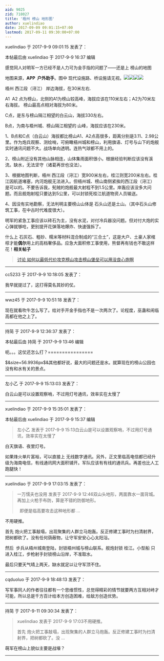 ```yaml
---
aid: 9025
zid: 718027
title: '梧州 榜山 地形图'
author: xuelindiao
date: 2017-09-09 09:01:15+07:00
lastmod: 2017-09-11 09:30:00+07:00
---
```


xuelindiao 于 2017-9-9 09:01:15 发表了：

本帖最后由 xuelindiao 于 2017-9-9 16:37 编辑 

感觉同人对明军一方已经不是人力可为金手指的问题了——还是上 榜山的地图

地图来源，**APP  户外助手**。图中 现代设施路、桥设施请无视。![](https://cdn.jsdelivr.net/gh/lzjluzijie/beichao@main/img/083822bpccetxfudwzwccp.jpg)![](https://cdn.jsdelivr.net/gh/lzjluzijie/beichao@main/img/084009qzlamtzgf3cf7yc7.jpg)![](https://cdn.jsdelivr.net/gh/lzjluzijie/beichao@main/img/081825x1mn3v56mxtigim5.png)![](https://cdn.jsdelivr.net/gh/lzjluzijie/beichao@main/img/081806l2gpgqcq4kg9l29j.png)

梧州 西江段（浔江） 岸边海拔，在30米左右.

A1  A2 点为榜山，北侧的A1为榜山较高峰，海拔应该在110米左右；A2为70米左右海拔。 榜山最高点相对海拔为80米。

C点，是东与榜山隔江相望的白云山，海拔330左右。

B点，为南与梧州城、榜山隔江相望的 山峰，海拔应该在230米。

1、B点和C点（白云山）海拔都比榜山A1、A2点高很多，距离分别是3.11、2.98公里。作为炮兵观察、测绘哨，可俯瞰梧州城和榜山，利用旗语、灯号与山下的炮舰实时通讯问题不大。战场单向透明。连热气球都不用上的。

2、榜山附近没有其他山脉相连，山体集雨面积很小。根据经验判断应该没有溪流。缺水，无法坚守（诸葛再世也没法）。

3、根据地图判断，梧州 西江段（浔江）宽900米左右，桂江则宽200米左右。桂江因航道堵塞，内河炮舰无法进入。但梧州城、榜山南侧紧挨的西江段（浔江） 是可以的。不要告诉我，髡贼的炮舰最大射程不到1.5公里。岸轰应该没多大问题。而且舰炮射程只要达到5公里，可以封锁死桂江航道物资人员输送。

4、因没有实地勘察，无法判明主要榜山山体是 石头山还是土山。（其中石头山修筑工事，在中古时代难度很大）。

明军的紧急工事应该以砖石为主，没有水泥，对付冷兵器没问题。但对付大炮的实心弹就够呛，更别提开花弹落地爆炸、快速强拆了。

什么上 石灰石、粗砂、糯米等材料混合制成的“三合土”，这是大户、土豪人家棺椁才能**偶尔**用上的高档奢侈品。应急大面积修工事使用，熊督再有钱也不敢这样花！**相关帖子**


> 
> [讨论 如何以最低代价攻克榜山](http://bbs.northdy.com/thread-717868-1-1.html)[攻击榜山堡垒可以用没良心炮啊](http://bbs.northdy.com/thread-716176-1-1.html)

---------

cc5233 于 2017-9-9 10:18:05 发表了：

我早就提过了，这打得莫名其妙的仗。

---------

wwz45 于 2017-9-9 10:51:18 发表了：

现在就看吹牛怎么写了。给对手开金手指也不是一次两次了。论程度，巫蛊和闹临高都在他之上了。

---------

持简 于 2017-9-9 12:36:37 发表了：

本帖最后由 持简 于 2017-9-9 13:46 编辑 

呃。。。这仗还怎么打？================

\$&size=56.9936px\$&其他都好说，最大的问题还是水。就算现在的榜山公园也没有和水有关的景点。

---------

左小乙 于 2017-9-9 15:13:03 发表了：

白云山是可以设置观察哨，不过用灯号通讯，效率实在太慢了

---------

xuelindiao 于 2017-9-9 15:35:01 发表了：

本帖最后由 xuelindiao 于 2017-9-9 15:37 编辑 


> 
> 左小乙 发表于 2017-9-9 15:13白云山是可以设置观察哨，不过用灯号通讯，效率实在太慢了



白天旗语、夜里灯号。

如果烽火单片富裕，可以直接上 无线数字通讯。另外，正文里临高电信都已经升级为海南电信，有线通讯网大面积铺开。军队应该有有线的通讯兵。再差也比人工跑腿快！

---------

xuelindiao 于 2017-9-9 17:03:15 发表了：

> 一万懦夫也没用 发表于 2017-9-9 12:46双山头地形，两面靠水一面背城。再加上火枪手布防，算是不错的防御地形。
> 
>   即便是临高要攻击这种地形都 ...



不用硬推。

首先 炮火把工事敲塌，出现聚集的人群立马炮轰。反正修建工事时为扫清射界，把树都砍了。没有任何荫蔽物，让守军安安心心太阳浴。

然后  步兵从梧州城南登陆，封锁梧州城与榜山联系。舰炮封锁 桂江。小型船 只进入桂江，步枪射手封锁榜山沿岸，不准取水。

最后只要天气晴上两天，缺水就足以让守军顶不住。

---------

cqduoluo 于 2017-9-9 18:48:13 发表了：

写军事同人的作者往往都有一个思维惯性，总觉得精彩的情节就要两方互相对峙才可能，所以总是千方百计给本方创造困难，给敌方创造优势。

---------

持简 于 2017-9-11 09:30:34 发表了：

> xuelindiao 发表于 2017-9-9 17:03不用硬推。
> 
> 首先 炮火把工事敲塌，出现聚集的人群立马炮轰。反正修建工事时为扫清射界，把树都砍了。没 ...



萌军在榜山上貌似主要是战壕？

---------

